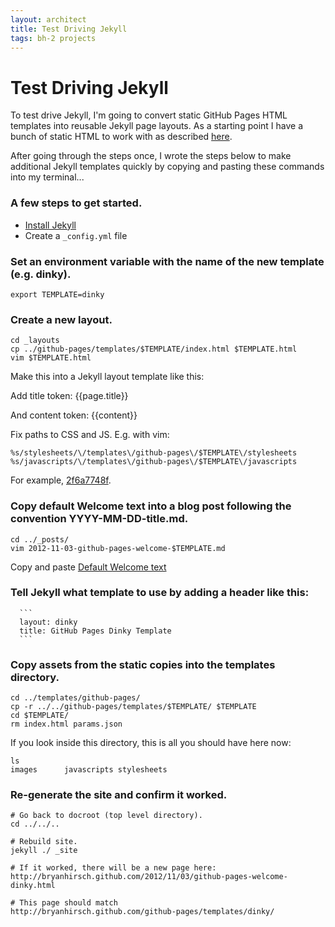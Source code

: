 ```yaml
---
layout: architect
title: Test Driving Jekyll
tags: bh-2 projects
---
```


Test Driving Jekyll
===================

To test drive Jekyll, I'm going to convert static GitHub Pages HTML templates into reusable Jekyll page layouts. As a starting point I have a bunch of static HTML to work with as described <a href="/2012/11/03/github-pages-test.html">here</a>.

After going through the steps once, I wrote the steps below to make additional Jekyll templates quickly by copying and pasting these commands into my terminal...


### A few steps to get started.

* [Install Jekyll](https://github.com/mojombo/jekyll/wiki/install)
* Create a `_config.yml` file


### Set an environment variable with the name of the new template (e.g. dinky).

    export TEMPLATE=dinky


### Create a new layout.

    cd _layouts
    cp ../github-pages/templates/$TEMPLATE/index.html $TEMPLATE.html
    vim $TEMPLATE.html 

Make this into a Jekyll layout template like this:

  Add title token:    \{\{page.title\}\}

  And content token:  \{\{content\}\}

  Fix paths to CSS and JS. E.g. with vim:
    
    %s/stylesheets/\/templates\/github-pages\/$TEMPLATE\/stylesheets
    %s/javascripts/\/templates\/github-pages\/$TEMPLATE\/javascripts

  For example, <a href="https://github.com/bryanhirsch/bryanhirsch.github.com/commit/2f6a7748f300f1628cfed48a11efe431b58f7003">2f6a7748f</a>.


### Copy default Welcome text into a blog post following the convention YYYY-MM-DD-title.md.

    cd ../_posts/
    vim 2012-11-03-github-pages-welcome-$TEMPLATE.md

   Copy and paste <a href="https://raw.github.com/bryanhirsch/bryanhirsch.github.com/master/_posts/2012-11-03-github-pages-welcome-architect.md">Default Welcome text</a>


### Tell Jekyll what template to use by adding a header like this:
       
      ```
      layout: dinky
      title: GitHub Pages Dinky Template
      ```

### Copy assets from the static copies into the templates directory.

    cd ../templates/github-pages/
    cp -r ../../github-pages/templates/$TEMPLATE/ $TEMPLATE
    cd $TEMPLATE/
    rm index.html params.json 

  If you look inside this directory, this is all you should have here now:

    ls
    images      javascripts stylesheets


### Re-generate the site and confirm it worked.

    # Go back to docroot (top level directory).
    cd ../../..

    # Rebuild site.
    jekyll ./ _site

    # If it worked, there will be a new page here:
    http://bryanhirsch.github.com/2012/11/03/github-pages-welcome-dinky.html

    # This page should match
    http://bryanhirsch.github.com/github-pages/templates/dinky/

